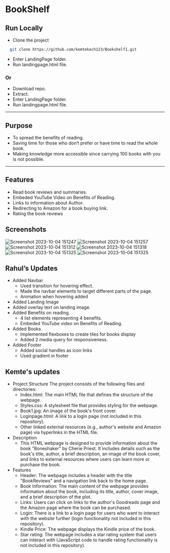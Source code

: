 
# BookShelf




## Run Locally

- Clone the project

```bash
  git clone https://github.com/kemtekoch123/Bookshelf1.git
```
- Enter LandingPage folder.
- Run landingpage.html file.
### Or
- Download repo.
- Extract.
- Enter LandingPage folder.
- Run landingpage.html file.

---
## Purpose
- To spread the benefits of reading.
- Saving time for those who don’t prefer or have time to read the whole book.
- Making knowledge more accessible since carrying 100 books with you is not possible.
---


## Features
- Read book reviews and summaries.
- Embeded YouTube Video on Benefits of Reading.
- Links to information about Author.
- Redirecting to Amazon for a book buying link.
- Rating the book reviews



## Screenshots

![Screenshot 2023-10-04 151247](https://github.com/kemtekoch123/Bookshelf1/assets/100512408/aaabba27-d332-4560-b854-cc8f99a0717a)
![Screenshot 2023-10-04 151257](https://github.com/kemtekoch123/Bookshelf1/assets/100512408/4be835f4-e72f-4c0b-a681-21dc331b694d)
![Screenshot 2023-10-04 151312](https://github.com/kemtekoch123/Bookshelf1/assets/100512408/997378cb-c53a-483c-a652-880545e43418)
![Screenshot 2023-10-04 151318](https://github.com/kemtekoch123/Bookshelf1/assets/100512408/33b57810-e0f1-4a14-8f60-497e46280de6)
![Screenshot 2023-10-04 151325](https://github.com/kemtekoch123/Bookshelf1/assets/100512408/ed084a48-439d-4661-8dd4-a5c7b18dc241)
![Screenshot 2023-10-04 151325](https://github.com/kemtekoch123/Bookshelf1/assets/100512408/58c7aff7-6e45-48aa-8f63-500e3cc92f2a)

## Rahul’s Updates
- Added Navbar
  - Used transition for hovering effect.
  - Made the navbar elements to target different parts of the page.
  - Animation when hovering added
- Added Landing Image
- Added overlay text on landing image.
- Added Benefits on reading.
  - 4 list elements representing 4 benefits.
  - Embeded YouTube video on Benefits of Reading.
- Added Books
  - Implemented flexboxes to create tiles for books display
  - Added 2 media query for responsiveness.
- Added Footer
  - Added social handles as icon links
  - Used gradient in footer

## Kemte's updates
- Project Structure
  The project consists of the following files and directories:
  - Index.html: The main HTML file that defines the structure of the webpage.
  - Styles.css: A stylesheet file that provides styling for the webpage.
  - Book1.jpg: An image of the book's front cover.
  - Loginpage.html: A link to a login page (not included in this repository).
  - Other linked external resources (e.g., author's website and Amazon page) via hyperlinks in the HTML file.
- Description
  - This HTML webpage is designed to provide information about the book "Boneshaker" by Cherie Priest. It includes details such as the book's title, author, a brief description, an image of the book cover, and 
    links to external resources where users can learn more or purchase the book.
- Features
  - Header: The webpage includes a header with the title "BookReviews" and a navigation link back to the home page.
  - Book Information: The main content of the webpage provides information about the book, including its title, author, cover image, and a brief description of the plot.
  - Links: Users can click on links to the author's Goodreads page and the Amazon page where the book can be purchased.
  - Login:  There is a link to a login page for users who want to interact with the website further (login functionality not included in this repository).
  - Kindle Price: The webpage displays the Kindle price of the book.
  - Star rating: The webpage includes a star rating system that users can interact with (JavaScript code to handle rating functionality is not included in this repository).
